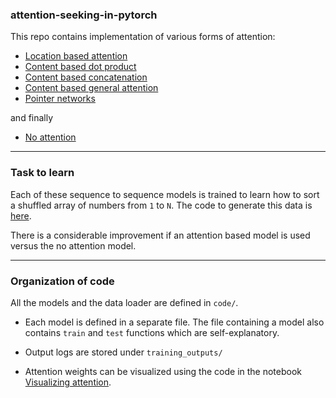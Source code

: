 ### attention-seeking-in-pytorch

This repo contains implementation of various forms of attention:
- [Location based attention](https://github.com/vinsis/attention-seeking-in-pytorch/blob/master/code/location_based_attention.py)
- [Content based dot product](https://github.com/vinsis/attention-seeking-in-pytorch/blob/master/code/content_based_dot_attention.py)
- [Content based concatenation](https://github.com/vinsis/attention-seeking-in-pytorch/blob/master/code/content_based_concat_attention.py)
- [Content based general attention](https://github.com/vinsis/attention-seeking-in-pytorch/blob/master/code/content_based_general_attention.py)
- [Pointer networks](https://github.com/vinsis/attention-seeking-in-pytorch/blob/master/code/pointer_network.py)

and finally

- [No attention](https://github.com/vinsis/attention-seeking-in-pytorch/blob/master/code/no_attention.py)

---

### Task to learn

Each of these sequence to sequence models is trained to learn how to sort a shuffled array of numbers from `1` to `N`. The code to generate this data is [here](https://github.com/vinsis/attention-seeking-in-pytorch/blob/master/code/loader.py).

There is a considerable improvement if an attention based model is used versus the no attention model.

---

### Organization of code

All the models and the data loader are defined in `code/`.

- Each model is defined in a separate file. The file containing a model also contains `train` and `test` functions which are self-explanatory.

- Output logs are stored under `training_outputs/`

- Attention weights can be visualized using the code in the notebook [Visualizing attention](https://github.com/vinsis/attention-seeking-in-pytorch/blob/master/Visualizing%20attention.ipynb).
